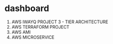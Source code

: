 # dashboard
1. AWS IWAYQ PROJECT 3 - TIER ARCHITECTURE
2. AWS TERRAFORM PROJECT
3. AWS AMI
4. AWS MICROSERVICE
